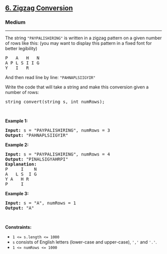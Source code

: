 <h2><a href="https://leetcode.com/problems/zigzag-conversion/">6. Zigzag Conversion</a></h2><h3>Medium</h3><hr><div style="user-select: auto;"><p style="user-select: auto;">The string <code style="user-select: auto;">"PAYPALISHIRING"</code> is written in a zigzag pattern on a given number of rows like this: (you may want to display this pattern in a fixed font for better legibility)</p>

<pre style="user-select: auto;">P   A   H   N
A P L S I I G
Y   I   R
</pre>

<p style="user-select: auto;">And then read line by line: <code style="user-select: auto;">"PAHNAPLSIIGYIR"</code></p>

<p style="user-select: auto;">Write the code that will take a string and make this conversion given a number of rows:</p>

<pre style="user-select: auto;">string convert(string s, int numRows);
</pre>

<p style="user-select: auto;">&nbsp;</p>
<p style="user-select: auto;"><strong style="user-select: auto;">Example 1:</strong></p>

<pre style="user-select: auto;"><strong style="user-select: auto;">Input:</strong> s = "PAYPALISHIRING", numRows = 3
<strong style="user-select: auto;">Output:</strong> "PAHNAPLSIIGYIR"
</pre>

<p style="user-select: auto;"><strong style="user-select: auto;">Example 2:</strong></p>

<pre style="user-select: auto;"><strong style="user-select: auto;">Input:</strong> s = "PAYPALISHIRING", numRows = 4
<strong style="user-select: auto;">Output:</strong> "PINALSIGYAHRPI"
<strong style="user-select: auto;">Explanation:</strong>
P     I    N
A   L S  I G
Y A   H R
P     I
</pre>

<p style="user-select: auto;"><strong style="user-select: auto;">Example 3:</strong></p>

<pre style="user-select: auto;"><strong style="user-select: auto;">Input:</strong> s = "A", numRows = 1
<strong style="user-select: auto;">Output:</strong> "A"
</pre>

<p style="user-select: auto;">&nbsp;</p>
<p style="user-select: auto;"><strong style="user-select: auto;">Constraints:</strong></p>

<ul style="user-select: auto;">
	<li style="user-select: auto;"><code style="user-select: auto;">1 &lt;= s.length &lt;= 1000</code></li>
	<li style="user-select: auto;"><code style="user-select: auto;">s</code> consists of English letters (lower-case and upper-case), <code style="user-select: auto;">','</code> and <code style="user-select: auto;">'.'</code>.</li>
	<li style="user-select: auto;"><code style="user-select: auto;">1 &lt;= numRows &lt;= 1000</code></li>
</ul>
</div>